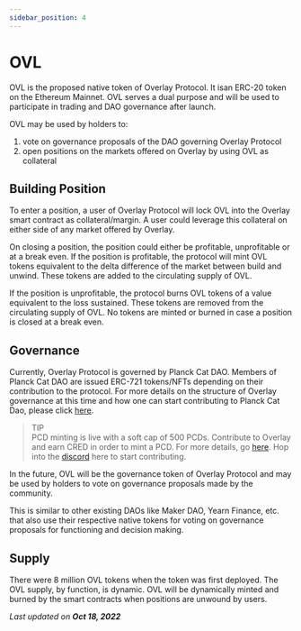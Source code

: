 ```yaml
---
sidebar_position: 4
---
```

# OVL

OVL is the proposed native token of Overlay Protocol. It isan ERC-20 token on the Ethereum Mainnet. OVL serves a dual purpose and will be used to participate in trading and DAO governance after launch. 

OVL may be used by holders to:



1. vote on governance proposals of the DAO governing Overlay Protocol
2. open positions on the markets offered on Overlay by using OVL as collateral


## Building Position

To enter a position, a user of Overlay Protocol will lock OVL into the Overlay smart contract as collateral/margin. A user could leverage this collateral on either side of any market offered by Overlay. 

On closing a position, the position could either be profitable, unprofitable or at a break even. If the position is profitable, the protocol will mint OVL tokens equivalent to the delta difference of the market between build and unwind. These tokens are added to the circulating supply of OVL. 

If the position is unprofitable, the protocol burns OVL tokens of a value equivalent to the loss sustained. These tokens are removed from the circulating supply of OVL. No tokens are minted or burned in case a position is closed at a break even.  


## Governance

Currently, Overlay Protocol is governed by Planck Cat DAO. Members of Planck Cat DAO are issued ERC-721 tokens/NFTs depending on their contribution to the protocol. For more details on the structure of Overlay governance at this time and how one can start contributing to Planck Cat Dao, please click [here](https://www.notion.so/PlanckCat-DAO-7a3fe097aa5c4acaac2d89e142467e53). 


> TIP      
> PCD minting is live with a soft cap of 500 PCDs. Contribute to Overlay and earn CRED in order to mint a PCD. For more details, go [here](https://www.notion.so/What-is-PlanckCat-DAO-PCD-330510eae9864129aa511668a8a594c8). Hop into the [discord](https://discord.com/invite/m2U5vSr4gD) here to start contributing.



In the future, OVL will be the governance token of Overlay Protocol and may be used by holders to vote on governance proposals made by the community.

This is similar to other existing DAOs like Maker DAO, Yearn Finance, etc. that also use their respective native tokens for voting on governance proposals for functioning and decision making. 


## Supply

There were 8 million OVL tokens when the token was first deployed. The OVL supply, by function, is dynamic. OVL will be dynamically minted and burned by the smart contracts when positions are unwound by users.

<p style={{textAlign: 'right'}}>
<em>Last updated on <strong>Oct 18, 2022</strong></em></p>

